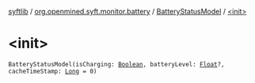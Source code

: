[syftlib](../../index.md) / [org.openmined.syft.monitor.battery](../index.md) / [BatteryStatusModel](index.md) / [&lt;init&gt;](./-init-.md)

# &lt;init&gt;

`BatteryStatusModel(isCharging: `[`Boolean`](https://kotlinlang.org/api/latest/jvm/stdlib/kotlin/-boolean/index.html)`, batteryLevel: `[`Float`](https://kotlinlang.org/api/latest/jvm/stdlib/kotlin/-float/index.html)`?, cacheTimeStamp: `[`Long`](https://kotlinlang.org/api/latest/jvm/stdlib/kotlin/-long/index.html)` = 0)`